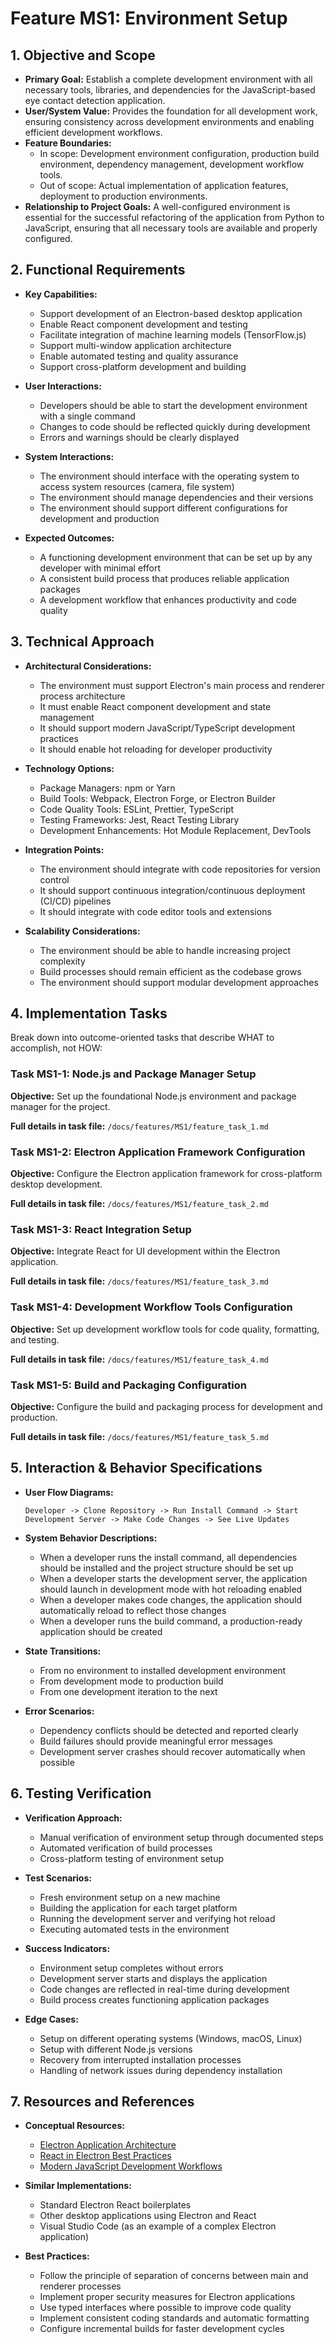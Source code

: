 # Feature MS1: Environment Setup

## 1. Objective and Scope
- **Primary Goal:** Establish a complete development environment with all necessary tools, libraries, and dependencies for the JavaScript-based eye contact detection application.
- **User/System Value:** Provides the foundation for all development work, ensuring consistency across development environments and enabling efficient development workflows.
- **Feature Boundaries:** 
  - In scope: Development environment configuration, production build environment, dependency management, development workflow tools.
  - Out of scope: Actual implementation of application features, deployment to production environments.
- **Relationship to Project Goals:** A well-configured environment is essential for the successful refactoring of the application from Python to JavaScript, ensuring that all necessary tools are available and properly configured.

## 2. Functional Requirements
- **Key Capabilities:**
  - Support development of an Electron-based desktop application
  - Enable React component development and testing
  - Facilitate integration of machine learning models (TensorFlow.js)
  - Support multi-window application architecture
  - Enable automated testing and quality assurance
  - Support cross-platform development and building

- **User Interactions:**
  - Developers should be able to start the development environment with a single command
  - Changes to code should be reflected quickly during development
  - Errors and warnings should be clearly displayed

- **System Interactions:**
  - The environment should interface with the operating system to access system resources (camera, file system)
  - The environment should manage dependencies and their versions
  - The environment should support different configurations for development and production

- **Expected Outcomes:**
  - A functioning development environment that can be set up by any developer with minimal effort
  - A consistent build process that produces reliable application packages
  - A development workflow that enhances productivity and code quality

## 3. Technical Approach
- **Architectural Considerations:**
  - The environment must support Electron's main process and renderer process architecture
  - It must enable React component development and state management
  - It should support modern JavaScript/TypeScript development practices
  - It should enable hot reloading for developer productivity

- **Technology Options:**
  - Package Managers: npm or Yarn
  - Build Tools: Webpack, Electron Forge, or Electron Builder
  - Code Quality Tools: ESLint, Prettier, TypeScript
  - Testing Frameworks: Jest, React Testing Library
  - Development Enhancements: Hot Module Replacement, DevTools

- **Integration Points:**
  - The environment should integrate with code repositories for version control
  - It should support continuous integration/continuous deployment (CI/CD) pipelines
  - It should integrate with code editor tools and extensions

- **Scalability Considerations:**
  - The environment should be able to handle increasing project complexity
  - Build processes should remain efficient as the codebase grows
  - The environment should support modular development approaches

## 4. Implementation Tasks
Break down into outcome-oriented tasks that describe WHAT to accomplish, not HOW:

### Task MS1-1: Node.js and Package Manager Setup
**Objective:** Set up the foundational Node.js environment and package manager for the project.

**Full details in task file:** `/docs/features/MS1/feature_task_1.md`

### Task MS1-2: Electron Application Framework Configuration
**Objective:** Configure the Electron application framework for cross-platform desktop development.

**Full details in task file:** `/docs/features/MS1/feature_task_2.md`

### Task MS1-3: React Integration Setup
**Objective:** Integrate React for UI development within the Electron application.

**Full details in task file:** `/docs/features/MS1/feature_task_3.md`

### Task MS1-4: Development Workflow Tools Configuration
**Objective:** Set up development workflow tools for code quality, formatting, and testing.

**Full details in task file:** `/docs/features/MS1/feature_task_4.md`

### Task MS1-5: Build and Packaging Configuration
**Objective:** Configure the build and packaging process for development and production.

**Full details in task file:** `/docs/features/MS1/feature_task_5.md`

## 5. Interaction & Behavior Specifications
- **User Flow Diagrams:**
  ```
  Developer -> Clone Repository -> Run Install Command -> Start Development Server -> Make Code Changes -> See Live Updates
  ```

- **System Behavior Descriptions:**
  - When a developer runs the install command, all dependencies should be installed and the project structure should be set up
  - When a developer starts the development server, the application should launch in development mode with hot reloading enabled
  - When a developer makes code changes, the application should automatically reload to reflect those changes
  - When a developer runs the build command, a production-ready application should be created

- **State Transitions:**
  - From no environment to installed development environment
  - From development mode to production build
  - From one development iteration to the next

- **Error Scenarios:**
  - Dependency conflicts should be detected and reported clearly
  - Build failures should provide meaningful error messages
  - Development server crashes should recover automatically when possible

## 6. Testing Verification
- **Verification Approach:**
  - Manual verification of environment setup through documented steps
  - Automated verification of build processes
  - Cross-platform testing of environment setup

- **Test Scenarios:**
  - Fresh environment setup on a new machine
  - Building the application for each target platform
  - Running the development server and verifying hot reload
  - Executing automated tests in the environment

- **Success Indicators:**
  - Environment setup completes without errors
  - Development server starts and displays the application
  - Code changes are reflected in real-time during development
  - Build process creates functioning application packages

- **Edge Cases:**
  - Setup on different operating systems (Windows, macOS, Linux)
  - Setup with different Node.js versions
  - Recovery from interrupted installation processes
  - Handling of network issues during dependency installation

## 7. Resources and References
- **Conceptual Resources:**
  - [Electron Application Architecture](https://www.electronjs.org/docs/latest/tutorial/application-architecture)
  - [React in Electron Best Practices](https://www.electronjs.org/docs/latest/tutorial/tutorial-first-app)
  - [Modern JavaScript Development Workflows](https://developer.mozilla.org/en-US/docs/Learn/Tools_and_testing/Understanding_client-side_tools/Overview)

- **Similar Implementations:**
  - Standard Electron React boilerplates
  - Other desktop applications using Electron and React
  - Visual Studio Code (as an example of a complex Electron application)

- **Best Practices:**
  - Follow the principle of separation of concerns between main and renderer processes
  - Implement proper security measures for Electron applications
  - Use typed interfaces where possible to improve code quality
  - Implement consistent coding standards and automatic formatting
  - Configure incremental builds for faster development cycles